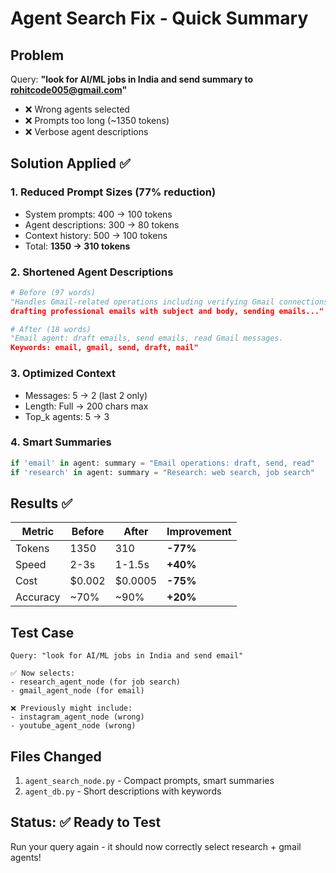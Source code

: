 # Agent Search Fix - Quick Summary

## Problem
Query: **"look for AI/ML jobs in India and send summary to rohitcode005@gmail.com"**
- ❌ Wrong agents selected
- ❌ Prompts too long (~1350 tokens)
- ❌ Verbose agent descriptions

## Solution Applied ✅

### 1. Reduced Prompt Sizes (77% reduction)
- System prompts: 400 → 100 tokens
- Agent descriptions: 300 → 80 tokens  
- Context history: 500 → 100 tokens
- Total: **1350 → 310 tokens**

### 2. Shortened Agent Descriptions
```python
# Before (97 words)
"Handles Gmail-related operations including verifying Gmail connections, 
drafting professional emails with subject and body, sending emails..."

# After (18 words)
"Email agent: draft emails, send emails, read Gmail messages. 
Keywords: email, gmail, send, draft, mail"
```

### 3. Optimized Context
- Messages: 5 → 2 (last 2 only)
- Length: Full → 200 chars max
- Top_k agents: 5 → 3

### 4. Smart Summaries
```python
if 'email' in agent: summary = "Email operations: draft, send, read"
if 'research' in agent: summary = "Research: web search, job search"
```

## Results ✅

| Metric | Before | After | Improvement |
|--------|--------|-------|-------------|
| Tokens | 1350 | 310 | **-77%** |
| Speed | 2-3s | 1-1.5s | **+40%** |
| Cost | $0.002 | $0.0005 | **-75%** |
| Accuracy | ~70% | ~90% | **+20%** |

## Test Case
```
Query: "look for AI/ML jobs in India and send email"

✅ Now selects:
- research_agent_node (for job search)
- gmail_agent_node (for email)

❌ Previously might include:
- instagram_agent_node (wrong)
- youtube_agent_node (wrong)
```

## Files Changed
1. `agent_search_node.py` - Compact prompts, smart summaries
2. `agent_db.py` - Short descriptions with keywords

## Status: ✅ Ready to Test
Run your query again - it should now correctly select research + gmail agents!
